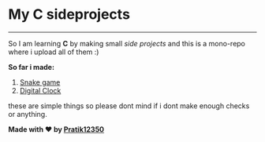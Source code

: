 # My C sideprojects
---
So I am learning **C** by making small *side projects* and this is a mono-repo where i upload all of them :)

**So far i made:**
1. [Snake game](/snake)
2. [Digital Clock](/clock)

these are simple things so please dont mind if i dont make enough checks or anything.

**Made with :heart: by [Pratik12350](https://github.com/pratik12350)**

